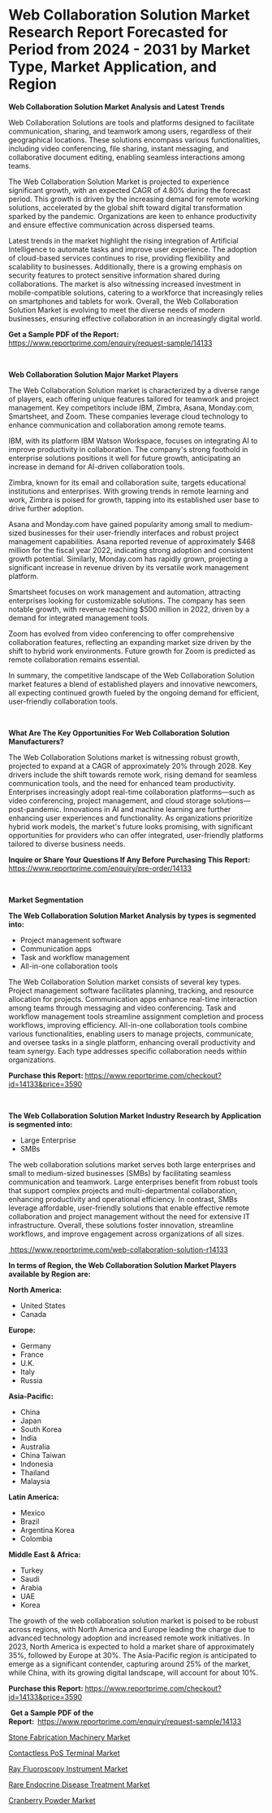 <p><h1>Web Collaboration Solution Market Research Report Forecasted for Period from 2024 -  2031 by Market Type, Market Application, and Region</h1></p><p><strong>Web Collaboration Solution Market Analysis and Latest Trends</strong></p>
<p><p>Web Collaboration Solutions are tools and platforms designed to facilitate communication, sharing, and teamwork among users, regardless of their geographical locations. These solutions encompass various functionalities, including video conferencing, file sharing, instant messaging, and collaborative document editing, enabling seamless interactions among teams.</p><p>The Web Collaboration Solution Market is projected to experience significant growth, with an expected CAGR of 4.80% during the forecast period. This growth is driven by the increasing demand for remote working solutions, accelerated by the global shift toward digital transformation sparked by the pandemic. Organizations are keen to enhance productivity and ensure effective communication across dispersed teams.</p><p>Latest trends in the market highlight the rising integration of Artificial Intelligence to automate tasks and improve user experience. The adoption of cloud-based services continues to rise, providing flexibility and scalability to businesses. Additionally, there is a growing emphasis on security features to protect sensitive information shared during collaborations. The market is also witnessing increased investment in mobile-compatible solutions, catering to a workforce that increasingly relies on smartphones and tablets for work. Overall, the Web Collaboration Solution Market is evolving to meet the diverse needs of modern businesses, ensuring effective collaboration in an increasingly digital world.</p></p>
<p><strong>Get a Sample PDF of the Report:&nbsp;</strong> <a href="https://www.reportprime.com/enquiry/request-sample/14133">https://www.reportprime.com/enquiry/request-sample/14133</a></p>
<p>&nbsp;</p>
<p><strong>Web Collaboration Solution Major Market Players</strong></p>
<p><p>The Web Collaboration Solution market is characterized by a diverse range of players, each offering unique features tailored for teamwork and project management. Key competitors include IBM, Zimbra, Asana, Monday.com, Smartsheet, and Zoom. These companies leverage cloud technology to enhance communication and collaboration among remote teams.</p><p>IBM, with its platform IBM Watson Workspace, focuses on integrating AI to improve productivity in collaboration. The company's strong foothold in enterprise solutions positions it well for future growth, anticipating an increase in demand for AI-driven collaboration tools.</p><p>Zimbra, known for its email and collaboration suite, targets educational institutions and enterprises. With growing trends in remote learning and work, Zimbra is poised for growth, tapping into its established user base to drive further adoption.</p><p>Asana and Monday.com have gained popularity among small to medium-sized businesses for their user-friendly interfaces and robust project management capabilities. Asana reported revenue of approximately $468 million for the fiscal year 2022, indicating strong adoption and consistent growth potential. Similarly, Monday.com has rapidly grown, projecting a significant increase in revenue driven by its versatile work management platform.</p><p>Smartsheet focuses on work management and automation, attracting enterprises looking for customizable solutions. The company has seen notable growth, with revenue reaching $500 million in 2022, driven by a demand for integrated management tools.</p><p>Zoom has evolved from video conferencing to offer comprehensive collaboration features, reflecting an expanding market size driven by the shift to hybrid work environments. Future growth for Zoom is predicted as remote collaboration remains essential.</p><p>In summary, the competitive landscape of the Web Collaboration Solution market features a blend of established players and innovative newcomers, all expecting continued growth fueled by the ongoing demand for efficient, user-friendly collaboration tools.</p></p>
<p>&nbsp;</p>
<p><strong>What Are The Key Opportunities For Web Collaboration Solution Manufacturers?</strong></p>
<p><p>The Web Collaboration Solutions market is witnessing robust growth, projected to expand at a CAGR of approximately 20% through 2028. Key drivers include the shift towards remote work, rising demand for seamless communication tools, and the need for enhanced team productivity. Enterprises increasingly adopt real-time collaboration platforms—such as video conferencing, project management, and cloud storage solutions—post-pandemic. Innovations in AI and machine learning are further enhancing user experiences and functionality. As organizations prioritize hybrid work models, the market's future looks promising, with significant opportunities for providers who can offer integrated, user-friendly platforms tailored to diverse business needs.</p></p>
<p><strong>Inquire or Share Your Questions If Any Before Purchasing This Report:</strong> <a href="https://www.reportprime.com/enquiry/pre-order/14133">https://www.reportprime.com/enquiry/pre-order/14133</a></p>
<p>&nbsp;</p>
<p><strong>Market Segmentation</strong></p>
<p><strong>The Web Collaboration Solution Market Analysis by types is segmented into:</strong></p>
<p><ul><li>Project management software</li><li>Communication apps</li><li>Task and workflow management</li><li>All-in-one collaboration tools</li></ul></p>
<p><p>The Web Collaboration Solution market consists of several key types. Project management software facilitates planning, tracking, and resource allocation for projects. Communication apps enhance real-time interaction among teams through messaging and video conferencing. Task and workflow management tools streamline assignment completion and process workflows, improving efficiency. All-in-one collaboration tools combine various functionalities, enabling users to manage projects, communicate, and oversee tasks in a single platform, enhancing overall productivity and team synergy. Each type addresses specific collaboration needs within organizations.</p></p>
<p><strong>Purchase this Report:&nbsp;</strong><a href="https://www.reportprime.com/checkout?id=14133&price=3590">https://www.reportprime.com/checkout?id=14133&price=3590</a></p>
<p>&nbsp;</p>
<p><strong>The Web Collaboration Solution Market Industry Research by Application is segmented into:</strong></p>
<p><ul><li>Large Enterprise</li><li>SMBs</li></ul></p>
<p><p>The web collaboration solutions market serves both large enterprises and small to medium-sized businesses (SMBs) by facilitating seamless communication and teamwork. Large enterprises benefit from robust tools that support complex projects and multi-departmental collaboration, enhancing productivity and operational efficiency. In contrast, SMBs leverage affordable, user-friendly solutions that enable effective remote collaboration and project management without the need for extensive IT infrastructure. Overall, these solutions foster innovation, streamline workflows, and improve engagement across organizations of all sizes.</p></p>
<p><a href="https://www.reportprime.com/web-collaboration-solution-r14133">&nbsp;https://www.reportprime.com/web-collaboration-solution-r14133</a></p>
<p><strong>In terms of Region, the Web Collaboration Solution Market Players available by Region are:</strong></p>
<p>
    <p> <strong> North America: </strong>
        <ul>
            <li>United States</li>
            <li>Canada</li>
        </ul>
        </p> 
    <p> <strong> Europe: </strong>
        <ul>
            <li>Germany</li>
            <li>France</li>
            <li>U.K.</li>
            <li>Italy</li>
            <li>Russia</li>
        </ul>
        </p> 
    <p> <strong> Asia-Pacific: </strong>
        <ul>
            <li>China</li>
            <li>Japan</li>
            <li>South Korea</li>
            <li>India</li>
            <li>Australia</li>
            <li>China Taiwan</li>
            <li>Indonesia</li>
            <li>Thailand</li>
            <li>Malaysia</li>
        </ul>
        </p> 
    <p> <strong> Latin America: </strong>
        <ul>
            <li>Mexico</li>
            <li>Brazil</li>
            <li>Argentina Korea</li>
            <li>Colombia</li>
        </ul>
        </p> 
    <p> <strong> Middle East & Africa: </strong>
        <ul>
            <li>Turkey</li>
            <li>Saudi</li>
            <li>Arabia</li>
            <li>UAE</li>
            <li>Korea</li>
        </ul>
    </p>
    </p>
<p><p>The growth of the web collaboration solution market is poised to be robust across regions, with North America and Europe leading the charge due to advanced technology adoption and increased remote work initiatives. In 2023, North America is expected to hold a market share of approximately 35%, followed by Europe at 30%. The Asia-Pacific region is anticipated to emerge as a significant contender, capturing around 25% of the market, while China, with its growing digital landscape, will account for about 10%.</p></p>
<p><strong>Purchase this Report: </strong><a href="https://www.reportprime.com/checkout?id=14133&price=3590">https://www.reportprime.com/checkout?id=14133&price=3590</a></p>
<p>&nbsp;<strong>Get a Sample PDF of the Report:&nbsp;&nbsp;</strong><a href="https://www.reportprime.com/enquiry/request-sample/14133">https://www.reportprime.com/enquiry/request-sample/14133</a></p>
<p><strong></strong></p>
<p><p><a href="https://issuu.com/reportprime-2/docs/stone-fabrication-machinery-market-_1abb1c9e3a4a45">Stone Fabrication Machinery Market</a></p><p><a href="https://issuu.com/reportprime-2/docs/contactless-pos-terminal-market-siz_b298a348945a21">Contactless PoS Terminal Market</a></p><p><a href="https://medium.com/@fmetapro/comprehensive-analysis-of-the-global-ray-fluoroscopy-instrument-market-growth-trends-market-795810513ec4">Ray Fluoroscopy Instrument Market</a></p><p><a href="https://medium.com/@fmetapro/the-rare-endocrine-disease-treatment-market-prioritizes-cost-control-and-efficiency-enhancement-05115fecd29a">Rare Endocrine Disease Treatment Market</a></p><p><a href="https://www.linkedin.com/pulse/global-cranberry-powder-market-size-share-analysis-product-upjoe?trackingId=8zUUPfJBS%2BGMda33CP%2FLXg%3D%3D">Cranberry Powder Market</a></p></p>
